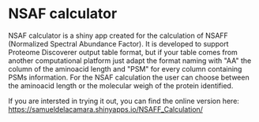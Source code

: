 # NSAF calculator

NSAF calculator is a shiny app created for the calculation of NSAFF (Normalized Spectral Abundance Factor). 
It is developed to support Proteome Discoverer output table format, but if your table comes from another computational platform just adapt the format naming with "AA" the column of the aminoacid length and "PSM" for every column containing PSMs information. For the NSAF calculation the user can choose between the aminoacid length or the molecular weigh of the protein identified. 

If you are intersted in trying it out, you can find the online version here: https://samueldelacamara.shinyapps.io/NSAFF_Calculation/
